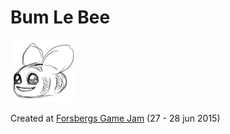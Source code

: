 # Bum Le Bee
![Alt text](https://github.com/iamlukesky/Bum-Le-Bee/blob/GameJamFinal/Assets/Sprites/player_gfx.png?raw=true "Oui Oui")

Created at [Forsbergs Game Jam](http://www.forsbergsskola.se/utbildningar/forsbergs-game-jam-1-0/ "Forsbergs Game Jam") (27 - 28 jun 2015)
